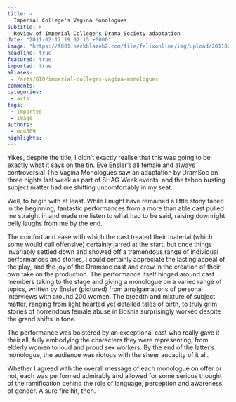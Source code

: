 ```yaml
---
title: >
  Imperial College's Vagina Monologues
subtitle: >
  Review of Imperial College's Drama Society adaptation
date: "2011-02-17 19:02:15 +0000"
image: "https://f001.backblazeb2.com/file/felixonline/img/upload/201102171858-nm1010-vaginamo.jpg"
headline: true
featured: true
imported: true
aliases:
 - /arts/810/imperial-colleges-vagina-monologues
comments:
categories:
 - arts
tags:
 - imported
 - image
authors:
 - mc4509
highlights:
---
```


Yikes, despite the title, I didn’t exactly realise that this was going to be exactly what it says on the tin. Eve Ensler’s all female and always controversial The Vagina Monologues saw an adaptation by DramSoc on three nights last week as part of SHAG Week events, and the taboo busting subject matter had me shifting uncomfortably in my seat.

Well, to begin with at least. While I might have remained a little stony faced in the beginning, fantastic performances from a more than able cast pulled me straight in and made me listen to what had to be said, raising downright belly laughs from me by the end.

The comfort and ease with which the cast treated their material (which some would call offensive) certainly jarred at the start, but once things invariably settled down and showed off a tremendous range of individual performances and stories, I could certainly appreciate the lasting appeal of the play, and the joy of the Dramsoc cast and crew in the creation of their own take on the production. The performance itself hinged around cast members taking to the stage and giving a monologue on a varied range of topics, written by Ensler (pictured) from amalgamations of personal interviews with around 200 women. The breadth and mixture of subject matter, ranging from light hearted yet detailed tales of birth, to truly grim stories of horrendous female abuse in Bosnia surprisingly worked despite the grand shifts in tone.

The performance was bolstered by an exceptional cast who really gave it their all, fully embodying the characters they were representing, from elderly women to loud and proud sex workers. By the end of the latter’s monologue, the audience was riotous with the sheer audacity of it all.

Whether I agreed with the overall message of each monologue on offer or not, each was performed admirably and allowed for some serious thought of the ramification behind the role of language, perception and awareness of gender. A sure fire hit, then.
